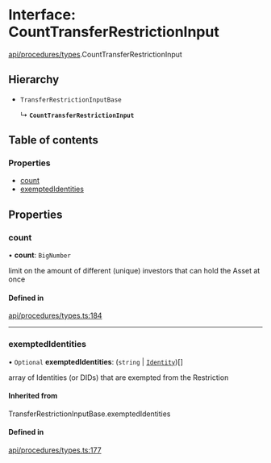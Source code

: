 # Interface: CountTransferRestrictionInput

[api/procedures/types](../wiki/api.procedures.types).CountTransferRestrictionInput

## Hierarchy

- `TransferRestrictionInputBase`

  ↳ **`CountTransferRestrictionInput`**

## Table of contents

### Properties

- [count](../wiki/api.procedures.types.CountTransferRestrictionInput#count)
- [exemptedIdentities](../wiki/api.procedures.types.CountTransferRestrictionInput#exemptedidentities)

## Properties

### count

• **count**: `BigNumber`

limit on the amount of different (unique) investors that can hold the Asset at once

#### Defined in

[api/procedures/types.ts:184](https://github.com/PolymeshAssociation/polymesh-sdk/blob/3d14e829/src/api/procedures/types.ts#L184)

___

### exemptedIdentities

• `Optional` **exemptedIdentities**: (`string` \| [`Identity`](../wiki/api.entities.Identity.Identity))[]

array of Identities (or DIDs) that are exempted from the Restriction

#### Inherited from

TransferRestrictionInputBase.exemptedIdentities

#### Defined in

[api/procedures/types.ts:177](https://github.com/PolymeshAssociation/polymesh-sdk/blob/3d14e829/src/api/procedures/types.ts#L177)
